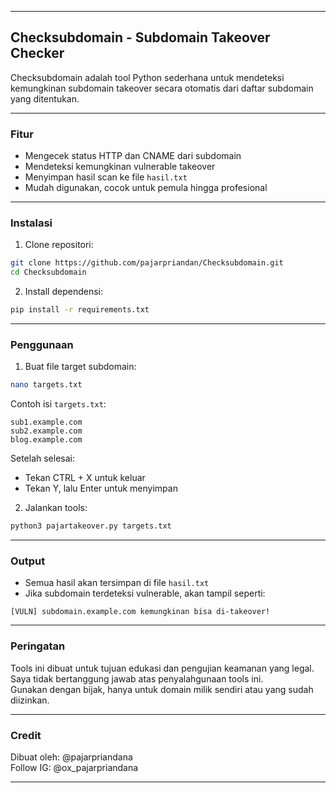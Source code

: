 
---

## Checksubdomain - Subdomain Takeover Checker

Checksubdomain adalah tool Python sederhana untuk mendeteksi kemungkinan subdomain takeover secara otomatis dari daftar subdomain yang ditentukan.

---

### Fitur
- Mengecek status HTTP dan CNAME dari subdomain  
- Mendeteksi kemungkinan vulnerable takeover  
- Menyimpan hasil scan ke file `hasil.txt`  
- Mudah digunakan, cocok untuk pemula hingga profesional  

---

### Instalasi

1. Clone repositori:

```bash
git clone https://github.com/pajarpriandan/Checksubdomain.git
cd Checksubdomain
```

2. Install dependensi:

```bash
pip install -r requirements.txt
```

---

### Penggunaan

1. Buat file target subdomain:

```bash
nano targets.txt
```

Contoh isi `targets.txt`:

```
sub1.example.com
sub2.example.com
blog.example.com
```

Setelah selesai:

- Tekan CTRL + X untuk keluar  
- Tekan Y, lalu Enter untuk menyimpan  

2. Jalankan tools:

```bash
python3 pajartakeover.py targets.txt
```

---

### Output

- Semua hasil akan tersimpan di file `hasil.txt`
- Jika subdomain terdeteksi vulnerable, akan tampil seperti:

```
[VULN] subdomain.example.com kemungkinan bisa di-takeover!
```

---

### Peringatan

Tools ini dibuat untuk tujuan edukasi dan pengujian keamanan yang legal.  
Saya tidak bertanggung jawab atas penyalahgunaan tools ini.  
Gunakan dengan bijak, hanya untuk domain milik sendiri atau yang sudah diizinkan.

---

### Credit
Dibuat oleh: @pajarpriandana  
Follow IG: @ox_pajarpriandana

---

